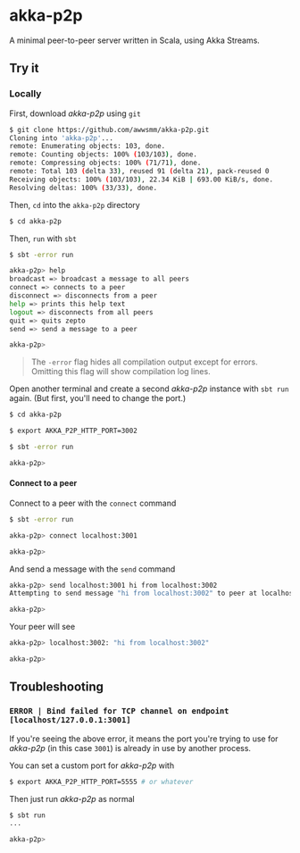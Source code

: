# akka-p2p

A minimal peer-to-peer server written in Scala, using Akka Streams.

## Try it

### Locally

First, download _akka-p2p_ using `git`

```bash
$ git clone https://github.com/awwsmm/akka-p2p.git
Cloning into 'akka-p2p'...
remote: Enumerating objects: 103, done.
remote: Counting objects: 100% (103/103), done.
remote: Compressing objects: 100% (71/71), done.
remote: Total 103 (delta 33), reused 91 (delta 21), pack-reused 0
Receiving objects: 100% (103/103), 22.34 KiB | 693.00 KiB/s, done.
Resolving deltas: 100% (33/33), done.
```

Then, `cd` into the `akka-p2p` directory

```bash
$ cd akka-p2p
```

Then, `run` with `sbt`

```bash
$ sbt -error run

akka-p2p> help
broadcast => broadcast a message to all peers
connect => connects to a peer
disconnect => disconnects from a peer
help => prints this help text
logout => disconnects from all peers
quit => quits zepto
send => send a message to a peer

akka-p2p> 
```

> The `-error` flag hides all compilation output except for errors. Omitting this flag will show compilation log lines.

Open another terminal and create a second _akka-p2p_ instance with `sbt run` again. (But first, you'll need to change the port.)

```bash
$ cd akka-p2p

$ export AKKA_P2P_HTTP_PORT=3002

$ sbt -error run

akka-p2p>
```

#### Connect to a peer

Connect to a peer with the `connect` command

```bash
$ sbt -error run

akka-p2p> connect localhost:3001

akka-p2p>
```

And send a message with the `send` command

```bash
akka-p2p> send localhost:3001 hi from localhost:3002
Attempting to send message "hi from localhost:3002" to peer at localhost:3001

akka-p2p>
```

Your peer will see

```bash
akka-p2p> localhost:3002: "hi from localhost:3002"

akka-p2p>
```


## Troubleshooting

### `ERROR | Bind failed for TCP channel on endpoint [localhost/127.0.0.1:3001]`

If you're seeing the above error, it means the port you're trying to use for _akka-p2p_ (in this case `3001`) is already in use by another process.

You can set a custom port for _akka-p2p_ with

```bash
$ export AKKA_P2P_HTTP_PORT=5555 # or whatever
```

Then just run _akka-p2p_ as normal

```bash
$ sbt run
...

akka-p2p>
```